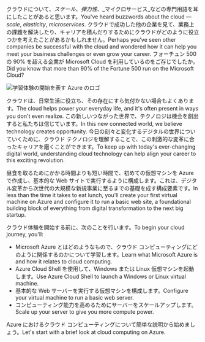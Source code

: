 <span data-ttu-id="89418-101">クラウドについて、_スケール_、_弾力性_、_マイクロサービス_などの専門用語を耳にしたことがあると思います。</span><span class="sxs-lookup"><span data-stu-id="89418-101">You've heard buzzwords about the cloud &mdash; _scale_, _elasticity_, _microservices_.</span></span> <span data-ttu-id="89418-102">クラウドで成功した他の企業を見て、業務上の課題を解決したり、キャリアを積んだりするためにクラウドがどのように役立つかを考えたことがあるかもしれません。</span><span class="sxs-lookup"><span data-stu-id="89418-102">Perhaps you've seen other companies be successful with the cloud and wondered how it can help you meet your business challenges or even grow your career.</span></span> <span data-ttu-id="89418-103">フォーチュン 500 の 90% を超える企業が Microsoft Cloud を利用しているのをご存じでしたか。</span><span class="sxs-lookup"><span data-stu-id="89418-103">Did you know that more than 90% of the Fortune 500 run on the Microsoft Cloud?</span></span>

![学習体験の開始を表す Azure のロゴ](../media/1-heading.png)

<span data-ttu-id="89418-105">クラウドは、日常生活に役立ち、その存在にすら気付かない場合もよくあります。</span><span class="sxs-lookup"><span data-stu-id="89418-105">The cloud helps power your everyday life, and it's often present in ways you don't even realize.</span></span> <span data-ttu-id="89418-106">この新しいつながった世界で、テクノロジは機会を創出すると私たちは信じています。</span><span class="sxs-lookup"><span data-stu-id="89418-106">In this new connected world, we believe technology creates opportunity.</span></span> <span data-ttu-id="89418-107">今日の刻々と変化するデジタルの世界についていくために、クラウド テクノロジを理解することで、この刺激的な変革に合ったキャリアを磨くことができます。</span><span class="sxs-lookup"><span data-stu-id="89418-107">To keep up with today's ever-changing digital world, understanding cloud technology can help align your career to this exciting revolution.</span></span>

<span data-ttu-id="89418-108">昼食を取るためにかかる時間よりも短い時間で、初めての仮想マシンを Azure で作成し、基本的な Web サイトで実行するように構成します。これは、デジタル変革から次世代の大規模な新規事業に至るまでの基礎を成す構成要素です。</span><span class="sxs-lookup"><span data-stu-id="89418-108">In less than the time it takes to eat lunch, you'll create your first virtual machine on Azure and configure it to run a basic web site, a foundational building block of everything from digital transformation to the next big startup.</span></span>

<span data-ttu-id="89418-109">クラウド体験を開始する前に、次のことを行います。</span><span class="sxs-lookup"><span data-stu-id="89418-109">To begin your cloud journey, you'll:</span></span>

* <span data-ttu-id="89418-110">Microsoft Azure とはどのようなもので、クラウド コンピューティングにどのように関係するのかについて学習します。</span><span class="sxs-lookup"><span data-stu-id="89418-110">Learn what Microsoft Azure is and how it relates to cloud computing.</span></span>
* <span data-ttu-id="89418-111">Azure Cloud Shell を使用して、Windows または Linux 仮想マシンを起動します。</span><span class="sxs-lookup"><span data-stu-id="89418-111">Use Azure Cloud Shell to launch a Windows or Linux virtual machine.</span></span>
* <span data-ttu-id="89418-112">基本的な Web サーバーを実行する仮想マシンを構成します。</span><span class="sxs-lookup"><span data-stu-id="89418-112">Configure your virtual machine to run a basic web server.</span></span>
* <span data-ttu-id="89418-113">コンピューティング能力を高めるためにサーバーをスケールアップします。</span><span class="sxs-lookup"><span data-stu-id="89418-113">Scale up your server to give you more compute power.</span></span>

<span data-ttu-id="89418-114">Azure におけるクラウド コンピューティングについて簡単な説明から始めましょう。</span><span class="sxs-lookup"><span data-stu-id="89418-114">Let's start with a brief look at cloud computing on Azure.</span></span>